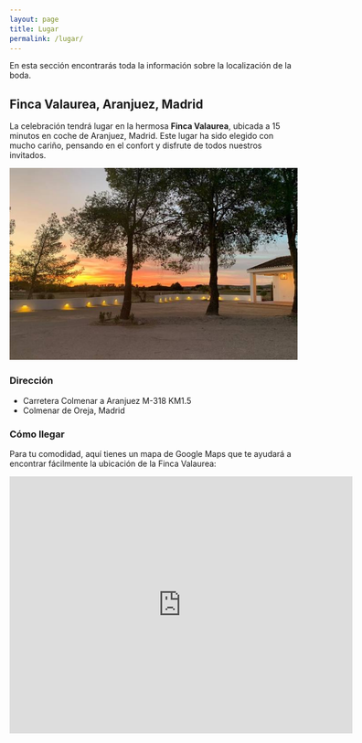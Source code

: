 ```yaml
---
layout: page
title: Lugar
permalink: /lugar/
---
```


En esta sección encontrarás toda la información sobre la localización de la boda.

## Finca Valaurea, Aranjuez, Madrid

La celebración tendrá lugar en la hermosa **Finca Valaurea**, ubicada a 15 minutos en coche de Aranjuez, Madrid. Este lugar ha sido elegido con mucho cariño, pensando en el confort y disfrute de todos nuestros invitados. 

![Foto de la finca](/images/finca.jpeg)

### Dirección

- Carretera Colmenar a Aranjuez M-318 KM1.5
- Colmenar de Oreja, Madrid


### Cómo llegar

Para tu comodidad, aquí tienes un mapa de Google Maps que te ayudará a encontrar fácilmente la ubicación de la Finca Valaurea:

<div class="google-map">
<iframe src="https://www.google.com/maps/embed?pb=!1m14!1m8!1m3!1d12215.150971752646!2d-3.5091569!3d40.0578375!3m2!1i1024!2i768!4f13.1!3m3!1m2!1s0xd420f8e4d938993%3A0x7c135af9880431fc!2sFinca%20Valaurea!5e0!3m2!1sen!2sch!4v1710352161722!5m2!1sen!2sch" width="600" height="450" style="border:0;" allowfullscreen="" loading="lazy" referrerpolicy="no-referrer-when-downgrade"></iframe>
</div>
